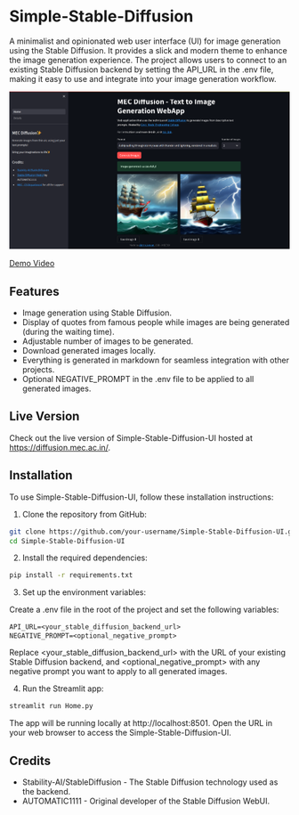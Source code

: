 # Simple-Stable-Diffusion

A minimalist and opinionated web user interface (UI) for image generation using the Stable Diffusion. It provides a slick and modern theme to enhance the image generation experience. The project allows users to connect to an existing Stable Diffusion backend by setting the API_URL in the .env file, making it easy to use and integrate into your image generation workflow.

![Demo](./misc/demo.png)

[Demo Video](./misc/simple-stable-diffusion-demo.mp4)

## Features

- Image generation using Stable Diffusion.
- Display of quotes from famous people while images are being generated (during the waiting time).
- Adjustable number of images to be generated.
- Download generated images locally.
- Everything is generated in markdown for seamless integration with other projects.
- Optional NEGATIVE_PROMPT in the .env file to be applied to all generated images.

## Live Version

Check out the live version of Simple-Stable-Diffusion-UI hosted at https://diffusion.mec.ac.in/.

## Installation

To use Simple-Stable-Diffusion-UI, follow these installation instructions:

1.  Clone the repository from GitHub:

```bash
git clone https://github.com/your-username/Simple-Stable-Diffusion-UI.git
cd Simple-Stable-Diffusion-UI
```

2. Install the required dependencies:

```bash
pip install -r requirements.txt
```

3.  Set up the environment variables:

Create a .env file in the root of the project and set the following variables:

```env
API_URL=<your_stable_diffusion_backend_url>
NEGATIVE_PROMPT=<optional_negative_prompt>
```

Replace <your_stable_diffusion_backend_url> with the URL of your existing Stable Diffusion backend, and <optional_negative_prompt> with any negative prompt you want to apply to all generated images.

4.  Run the Streamlit app:

```bash
streamlit run Home.py
```

The app will be running locally at http://localhost:8501. Open the URL in your web browser to access the Simple-Stable-Diffusion-UI.

## Credits

- Stability-AI/StableDiffusion - The Stable Diffusion technology used as the backend.
- AUTOMATIC1111 - Original developer of the Stable Diffusion WebUI.
